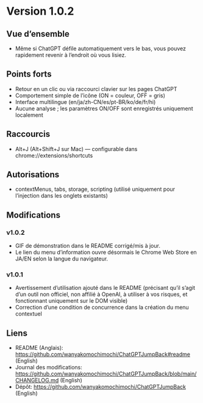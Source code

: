 # Version 1.0.2

## Vue d’ensemble

- Même si ChatGPT défile automatiquement vers le bas, vous pouvez rapidement revenir à l’endroit où vous lisiez.

## Points forts

- Retour en un clic ou via raccourci clavier sur les pages ChatGPT
- Comportement simple de l’icône (ON = couleur, OFF = gris)
- Interface multilingue (en/ja/zh-CN/es/pt-BR/ko/de/fr/hi)
- Aucune analyse ; les paramètres ON/OFF sont enregistrés uniquement localement

## Raccourcis

- Alt+J (Alt+Shift+J sur Mac) — configurable dans chrome://extensions/shortcuts

## Autorisations

- contextMenus, tabs, storage, scripting (utilisé uniquement pour l’injection dans les onglets existants)

## Modifications

### v1.0.2
- GIF de démonstration dans le README corrigé/mis à jour.
- Le lien du menu d’information ouvre désormais le Chrome Web Store en JA/EN selon la langue du navigateur.

### v1.0.1
- Avertissement d’utilisation ajouté dans le README
  (précisant qu’il s’agit d’un outil non officiel, non affilié à OpenAI, à utiliser à vos risques, et fonctionnant uniquement sur le DOM visible)
- Correction d’une condition de concurrence dans la création du menu contextuel

## Liens
- README (Anglais): https://github.com/wanyakomochimochi/ChatGPTJumpBack#readme (English)
- Journal des modifications: https://github.com/wanyakomochimochi/ChatGPTJumpBack/blob/main/CHANGELOG.md (English)
- Dépôt: https://github.com/wanyakomochimochi/ChatGPTJumpBack (English)

